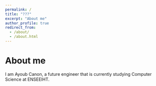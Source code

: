 ```yaml
---
permalink: /
title: "???"
excerpt: "About me"
author_profile: true
redirect_from: 
  - /about/
  - /about.html
---
```


About me
===
I am Ayoub Canon, a future engineer that is currently studying Computer Science at ENSEEIHT.